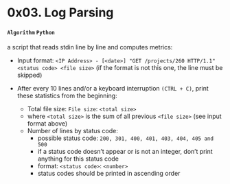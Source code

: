 # 0x03. Log Parsing
#### `Algorithm`   `Python`

a script that reads stdin line by line and computes metrics:

- Input format: `<IP Address> - [<date>] "GET /projects/260 HTTP/1.1" <status code> <file size>` (if the format is not this one, the line must be skipped)

- After every 10 lines and/or a keyboard interruption `(CTRL + C)`, print these statistics from the beginning:
   * Total file size: `File size`: `<total size>`
   * where `<total size>` is the sum of all previous `<file size>` (see input format above)
   * Number of lines by status code:
        * possible status code: `200, 301, 400, 401, 403, 404, 405 and 500`
        * if a status code doesn’t appear or is not an integer, don’t print anything for this status code
        * format: `<status code>`: `<number>`
        * status codes should be printed in ascending order
